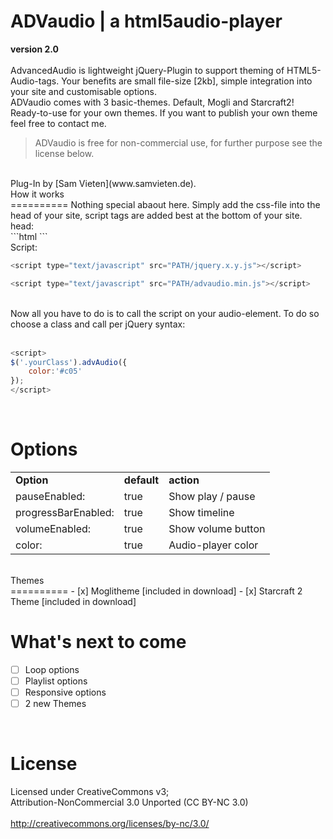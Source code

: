 ADVaudio | a html5audio-player
==========
**version 2.0**<br />
<br />
AdvancedAudio is lightweight jQuery-Plugin to support theming of HTML5-Audio-tags. Your benefits are small file-size [2kb], simple integration into your site and customisable options.<br />
ADVaudio comes with 3 basic-themes. Default, Mogli and Starcraft2! Ready-to-use for your own themes. If you want to publish your own theme feel free to contact me.
> ADVaudio is free for non-commercial use, for further purpose see the license below.

<br />
Plug-In by [Sam Vieten](www.samvieten.de).
<br />
How it works<br />
==========
Nothing special abaout here. Simply add the css-file into the head of your site, script tags are added best at the bottom of your site.<br />
head:<br />
```html
<link href='PATH/advaudio.css' rel='stylesheet' type='text/css' />
```

<br />
Script:<br />

```javascript
<script type="text/javascript" src="PATH/jquery.x.y.js"></script>

<script type="text/javascript" src="PATH/advaudio.min.js"></script>
```

<br />
Now all you have to do is to call the script on your audio-element. To do so choose a class and call per jQuery syntax:<br />
<br />

```javascript
<script>
$('.yourClass').advAudio({
    color:'#c05'
});
</script>
```

<br />

Options<br />
==========
<table>
<tr>
    <td><strong>Option</strong></td>
    <td><strong>default</strong></td>
    <td><strong>action</strong></td>
</tr>

<tr>
    <td>pauseEnabled:</td>
    <td>true</td>
    <td>Show play / pause</td>
</tr>
<tr>
    <td>progressBarEnabled:</td>
    <td>true</td>
    <td>Show timeline</td>
</tr>
<tr>
    <td>volumeEnabled:</td>
    <td>true</td>
    <td>Show volume button</td>
</tr>
<tr>
    <td>color:</td>
    <td>true</td>
    <td>Audio-player color</td>
</tr>

</table>

<br />
Themes<br />
==========
- [x] Moglitheme [included in download]
- [x] Starcraft 2 Theme  [included in download]

What's next to come<br />
==========
- [ ] Loop options
- [ ] Playlist options
- [ ] Responsive options
- [ ] 2 new Themes
<br />

License<br />
==========
Licensed under CreativeCommons v3;<br />
Attribution-NonCommercial 3.0 Unported (CC BY-NC 3.0)<br />
<br />
http://creativecommons.org/licenses/by-nc/3.0/